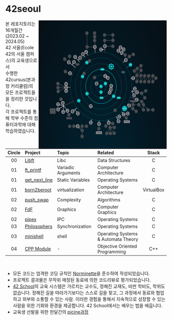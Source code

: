 # 42seoul

<img align="right" margin-left:7 src="_asset/holy%20graph.png" width="400" height="400" title="holy graph">

본 레포지토리는 16개월간(2023.02 ~ 2024.05) \
42 서울(Ecole 42의 서울 캠퍼스)의 교육생으로서 \
수행한 42cursus(본과정 커리큘럼)의 \
모든 프로젝트들을 정리한 것입니다. \
각 프로젝트를 통해 학부 수준의 컴퓨터과학에 대해 \
학습하였습니다.

| Circle | Project |   Topic   | Related | Stack |
| :----: | :----------- | :-------------| :---- | :----: |
| 00     | [Libft](https://github.com/songdaegeun/42) | Libc | Data Structures | C |
| 01     | [ft_printf](https://github.com/) | Variadic Arguments | Computer Architecture | C |
| 01     | [get_next_line](https://github.com/) | Static Variables | Operating Systems | C |
| 01     | [born2beroot](https://github.com/) | virtualization |   Computer Architecture   | VirtualBox |
| 02     | [push_swap](https://github.com/) | Complexity | Algorithms | C |
| 02     | [FdF](https://github.com/) | Graphics | Computer Graphics | C |
| 02     | [pipex](https://github.com/) | IPC | Operating Systems | C |
| 03     | [Philosophers](https://github.com/) | Synchronization | Operating Systems | C |
| 03     | [minishell](https://github.com/) | shell | Operating Systems & Automata Theory | C |
| 04     | [CPP Module](https://github.com/) | - | Objective Oriented Programming | C++ |

</br>

* 모든 코드는 엄격한 코딩 규칙인 [Norminette](https://github.com/songdaegeun/42seoul/tree/main/_asset/ko.norm.pdf)을 준수하여 작성되었습니다.
* 프로젝트 결과물은 무작위 매칭된 동료에 의한 코드리뷰로 평가되었습니다.  
* [42 School](https://42seoul.kr/seoul42/contents/view?contentsNo=14&level=2&menuNo=30)의 교육 시스템은 가르치는 교수도, 정해진 교재도, 비싼 학비도, 학위도 없습니다. 정해진 길을 따라가기보다는 스스로 길을 찾고, 그 과정에서 동료와 협업하고 외부와 소통할 수 있는 사람. 이러한 경험을 통해서 지속적으로 성장할 수 있는 사람을 위한 기회와 환경을 제공합니다. 42 School에서는 배우는 법을 배웁니다. 
* 교육생 선발을 위한 한달간의 [picine과정](https://github.com/songdaegeun/c-picine)
